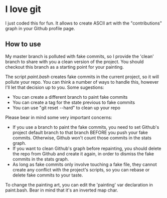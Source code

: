 I love git
==========

I just coded this for fun.
It allows to create ASCII art with the "contributions" graph in your Github profile page.


How to use
----------

My master branch is polluted with fake commits, so I provide the 'clean' branch to share with you a clean version of the project. You should checkout this branch as a starting point for your painting.

The script *paint.bash* creates fake commits in the current project, so it will pollute your repo.
You can think a number of ways to handle this, however I'll let that decision up to you. Some sugestions:

 * You can create a different branch to paint fake commits
 * You can create a tag for the state previous to fake commits
 * You can use "git reset --hard" to clean up your repo

Please bear in mind some very important concerns:

 * If you use a branch to paint the fake commits, you need to set Github's project default branch to that branch BEFORE you push your fake commits. Otherwise, Github won't count those commits in the stats graph.
 * If you want to clean Github's graph before repainting, you should delete the repo from Github and create it again, in order to dismiss the fake commits in the stats graph.
 * As long as fake commits only involve touching a fake file, they cannot create any conflict with the project's scripts, so you can rebase or delete fake commits to your taste.

To change the painting art, you can edit the 'painting' var declaration in paint.bash. Bear in mind that it's an inverted map char.
